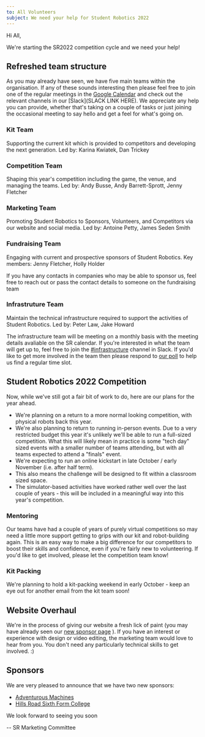 ```yaml
---
to: All Volunteers
subject: We need your help for Student Robotics 2022
---
```


Hi All,

We're starting the SR2022 competition cycle and we need your help!

## Refreshed team structure

As you may already have seen, we have five main teams within the organisation. If any of these sounds interesting then please feel free to join one of the regular meetings in the [Google Calendar](https://calendar.google.com/calendar/embed?src=studentrobotics.org_oqdjasvpps8smo0d5nte417rak%40group.calendar.google.com&ctz=Europe%2FLondon)
and check out the relevant channels in our [Slack](SLACK LINK HERE).
We appreciate any help you can provide, whether that's taking on a couple of tasks or just joining the occasional meeting to say hello and get a feel for what's going on.

### Kit Team

Supporting the current kit which is provided to competitors and developing the next generation.
Led by: Karina Kwiatek, Dan Trickey

### Competition Team

Shaping this year's competition including the game, the venue, and managing the teams.
Led by: Andy Busse, Andy Barrett-Sprott, Jenny Fletcher

### Marketing Team

Promoting Student Robotics to Sponsors, Volunteers, and Competitors via our website and social media.
Led by: Antoine Petty, James Seden Smith

### Fundraising Team

Engaging with current and prospective sponsors of Student Robotics.
Key members: Jenny Fletcher, Holly Holder

If you have any contacts in companies who may be able to sponsor us, feel free to reach out or pass the contact details to someone on the fundraising team

### Infrastruture Team

Maintain the technical infrastructure required to support the activities of Student Robotics.
Led by: Peter Law, Jake Howard

The infrastructure team will be meeting on a monthly basis with the meeting details avaliable on the SR calendar. If you're interested in what the team will get up to, feel free to join the [#infrastructure](https://studentrobotics.slack.com/archives/C02BXUAK33M) channel in Slack. If you'd like to get more involved in the team then please respond to [our poll](https://doodle.com/poll/ncivi35z5wxm2qbn) to help us find a regular time slot.

## Student Robotics 2022 Competition

Now, while we've still got a fair bit of work to do, here are our plans for the year ahead.
* We're planning on a return to a more normal looking competition, with physical robots back this year.
* We're also planning to return to running in-person events. Due to a very restricted budget this year it's unlikely we'll be able to run a full-sized competition. What this will likely mean in practice is some "tech day" sized events with a smaller number of teams attending, but with all teams expected to attend a "finals" event.
* We're expecting to run an online kickstart in late October / early November (i.e. after half term).
* This also means the challenge will be designed to fit within a classroom sized space.
* The simulator-based activities have worked rather well over the last couple of years - this will be included in a meaningful way into this year's competition.

### Mentoring

Our teams have had a couple of years of purely virtual competitions so may need a little more support getting to grips with our kit and robot-building again.
This is an easy way to make a big difference for our competitors to boost their skills and confidence, even if you're fairly new to volunteering.
If you'd like to get involved, please let the competition team know!

### Kit Packing

We're planning to hold a kit-packing weekend in early October - keep an eye out for another email from the kit team soon!

## Website Overhaul

We're in the process of giving our website a fresh lick of paint (you may have already seen our [new sponsor page](https://studentrobotics.org/sponsor/?utm_source=volunteer-email&utm_medium=email&utm_campaign=2021-09-25-start-of-comp-cycle) ).
If you have an interest or experience with design or video editing, the marketing team would love to hear from you. You don't need any particularly technical skills to get involved. :)

## Sponsors

We are very pleased to announce that we have two new sponsors:
* [Adventurous Machines](https://adventurousmachines.com/?ref=studentrobotics)
* [Hills Road Sixth Form College](https://www.hillsroad.ac.uk/)


We look forward to seeing you soon

-- SR Marketing Committee
